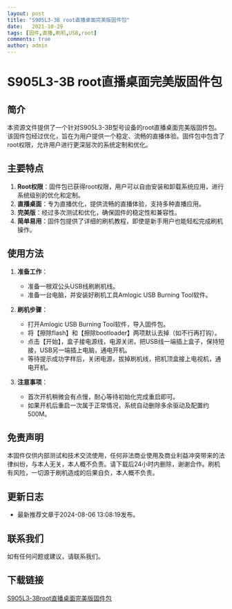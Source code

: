 ```yaml
---
layout: post
title: "S905L3-3B root直播桌面完美版固件包"
date:   2021-10-29
tags: [固件,直播,刷机,USB,root]
comments: true
author: admin
---
```

# S905L3-3B root直播桌面完美版固件包

## 简介

本资源文件提供了一个针对S905L3-3B型号设备的root直播桌面完美版固件包。该固件包经过优化，旨在为用户提供一个稳定、流畅的直播体验。固件包中包含了root权限，允许用户进行更深层次的系统定制和优化。

## 主要特点

1. **Root权限**：固件包已获得root权限，用户可以自由安装和卸载系统应用，进行系统级别的优化和定制。
2. **直播桌面**：专为直播优化，提供流畅的直播体验，支持多种直播应用。
3. **完美版**：经过多次测试和优化，确保固件的稳定性和兼容性。
4. **简单易用**：固件包提供了详细的刷机教程，即使是新手用户也能轻松完成刷机操作。

## 使用方法

1. **准备工作**：
   - 准备一根双公头USB线刷刷机线。
   - 准备一台电脑，并安装好刷机工具Amlogic USB Burning Tool软件。

2. **刷机步骤**：
   - 打开Amlogic USB Burning Tool软件，导入固件包。
   - 将【擦除flash】和【擦除bootloader】两项默认去掉（如不行再打钩）。
   - 点击【开始】，盒子接电源线，电源关闭，把USB线一端插上盒子，保持短接，USB另一端插上电脑，通电开机。
   - 等待提示成功字样后，关闭电源，拔掉刷机线，把机顶盒接上电视机，通电开机。

3. **注意事项**：
   - 首次开机稍微会有点慢，耐心等待初始化完成重启即可。
   - 如果开机后重启一次属于正常情况，系统自动删除多余驱动及配置约500M。

## 免责声明

本固件仅供内部测试和技术交流使用，任何非法商业使用及商业利益冲突带来的法律纠纷，与本人无关，本人概不负责。请下载后24小时内删除，谢谢合作。刷机有风险，一切源于刷机造成的后果自负，本人概不负责。

## 更新日志

- 最新推荐文章于2024-08-06 13:08:19发布。

## 联系我们

如有任何问题或建议，请联系我们。

## 下载链接

[S905L3-3Broot直播桌面完美版固件包](https://pan.quark.cn/s/efd4480cb393)